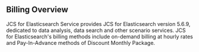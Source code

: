 ## Billing Overview
JCS for Elasticsearch Service provides JCS for Elasticsearch version 5.6.9, dedicated to data analysis, data search and other scenario services. JCS for Elasticsearch's billing methods include on-demand billing at hourly rates and Pay-In-Advance methods of Discount Monthly Package.
